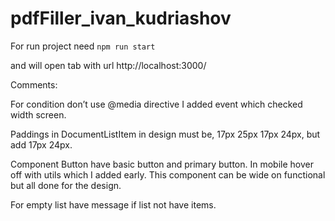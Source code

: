 # pdfFiller_ivan_kudriashov

For run project need
`npm run start`

and will open tab with url http://localhost:3000/

Comments:

For condition don’t use @media directive I added event which checked width screen.

Paddings in DocumentListItem in design must be, 17px 25px 17px 24px, but add 17px 24px.

Component Button have basic button and primary button. In mobile hover off with utils which I added early. This component can be wide on functional but all done for the design.

For empty list have message if list not have items.

